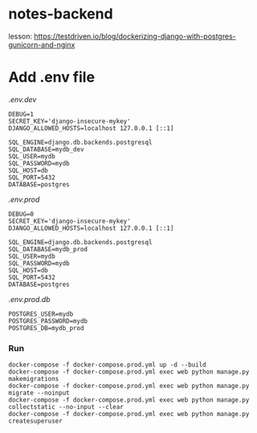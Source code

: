 # notes-backend

lesson: https://testdriven.io/blog/dockerizing-django-with-postgres-gunicorn-and-nginx

# Add .env file

*.env.dev*
```
DEBUG=1
SECRET_KEY='django-insecure-mykey'
DJANGO_ALLOWED_HOSTS=localhost 127.0.0.1 [::1]

SQL_ENGINE=django.db.backends.postgresql
SQL_DATABASE=mydb_dev
SQL_USER=mydb
SQL_PASSWORD=mydb
SQL_HOST=db
SQL_PORT=5432
DATABASE=postgres
```

*.env.prod*
```
DEBUG=0
SECRET_KEY='django-insecure-mykey'
DJANGO_ALLOWED_HOSTS=localhost 127.0.0.1 [::1]

SQL_ENGINE=django.db.backends.postgresql
SQL_DATABASE=mydb_prod
SQL_USER=mydb
SQL_PASSWORD=mydb
SQL_HOST=db
SQL_PORT=5432
DATABASE=postgres
```

*.env.prod.db*
```
POSTGRES_USER=mydb
POSTGRES_PASSWORD=mydb
POSTGRES_DB=mydb_prod
```

### Run
```
docker-compose -f docker-compose.prod.yml up -d --build
docker-compose -f docker-compose.prod.yml exec web python manage.py makemigrations   
docker-compose -f docker-compose.prod.yml exec web python manage.py migrate --noinput
docker-compose -f docker-compose.prod.yml exec web python manage.py collectstatic --no-input --clear
docker-compose -f docker-compose.prod.yml exec web python manage.py createsuperuser
```
